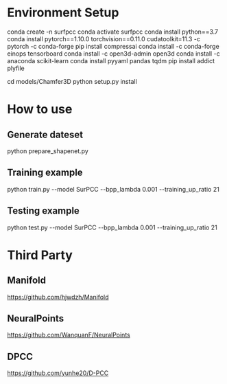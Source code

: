 # Environment Setup
conda create -n surfpcc
conda activate surfpcc
conda install python==3.7
conda install pytorch==1.10.0 torchvision==0.11.0 cudatoolkit=11.3 -c pytorch -c conda-forge
pip install compressai
conda install -c conda-forge einops tensorboard
conda install -c open3d-admin open3d
conda install -c anaconda scikit-learn
conda install pyyaml pandas tqdm
pip install addict plyfile

cd models/Chamfer3D
python setup.py install

# How to use
## Generate dateset
python prepare_shapenet.py

## Training example
python train.py --model SurPCC --bpp_lambda 0.001 --training_up_ratio 21

## Testing example
python test.py --model SurPCC --bpp_lambda 0.001 --training_up_ratio 21

# Third Party
## Manifold
https://github.com/hjwdzh/Manifold
## NeuralPoints
https://github.com/WanquanF/NeuralPoints
## DPCC
https://github.com/yunhe20/D-PCC